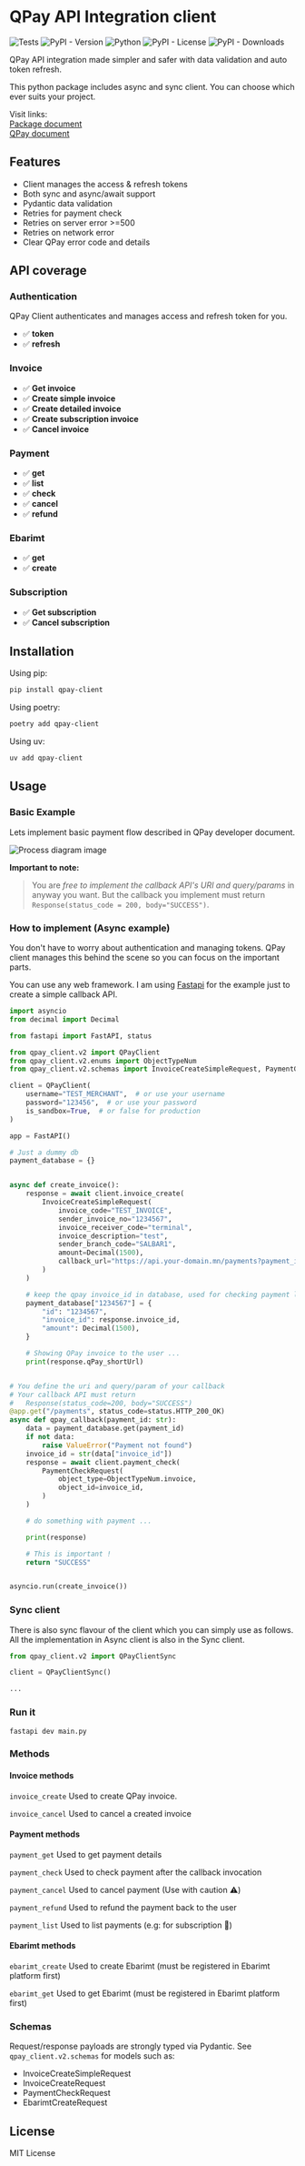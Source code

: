 # QPay API Integration client

![Tests](https://github.com/Amraa1/qpay_client/actions/workflows/test.yml/badge.svg)
![PyPI - Version](https://img.shields.io/pypi/v/qpay-client)
![Python](https://img.shields.io/pypi/pyversions/qpay-client.svg)
![PyPI - License](https://img.shields.io/pypi/l/qpay-client)
![PyPI - Downloads](https://img.shields.io/pypi/dw/qpay-client)

QPay API integration made simpler and safer with data validation and auto token refresh.

This python package includes async and sync client. You can choose which ever suits your project.

Visit links:  
[Package document](https://pypi.org/project/qpay-client/)  
[QPay document](https://developer.qpay.mn)

## Features

- Client manages the access & refresh tokens
- Both sync and async/await support
- Pydantic data validation
- Retries for payment check
- Retries on server error >=500
- Retries on network error
- Clear QPay error code and details

## API coverage

### Authentication

QPay Client authenticates and manages access and refresh token for you.

- ✅ **token**
- ✅ **refresh**

### Invoice

- ✅ **Get invoice**
- ✅ **Create simple invoice**
- ✅ **Create detailed invoice**
- ✅ **Create subscription invoice**
- ✅ **Cancel invoice**

### Payment

- ✅ **get**
- ✅ **list**
- ✅ **check**
- ✅ **cancel**
- ✅ **refund**

### Ebarimt

- ✅ **get**
- ✅ **create**

### Subscription

- ✅ **Get subscription**
- ✅ **Cancel subscription**

## Installation

Using pip:

```bash
pip install qpay-client
```

Using poetry:

```bash
poetry add qpay-client
```

Using uv:

```bash
uv add qpay-client
```

## Usage

### Basic Example

Lets implement basic payment flow described in QPay developer document.

![Process diagram image](https://raw.githubusercontent.com/Amraa1/qpay_client/1ae82fced964d3959fee8e610d26903bcc075fa5/images/qpay_payment_process.svg "QPay process diagram")

**Important to note:**

> You are _free to implement the callback API's URI and query/params_ in anyway you want. But the callback you implement must return `Response(status_code = 200, body="SUCCESS")`.

### How to implement (Async example)

You don't have to worry about authentication and managing tokens. QPay client manages this behind the scene so you can focus on the important parts.

You can use any web framework. I am using [Fastapi](https://fastapi.tiangolo.com/) for the example just to create a simple callback API.

```python
import asyncio
from decimal import Decimal

from fastapi import FastAPI, status

from qpay_client.v2 import QPayClient
from qpay_client.v2.enums import ObjectTypeNum
from qpay_client.v2.schemas import InvoiceCreateSimpleRequest, PaymentCheckRequest

client = QPayClient(
    username="TEST_MERCHANT",  # or use your username
    password="123456",  # or use your password
    is_sandbox=True,  # or false for production
)

app = FastAPI()

# Just a dummy db
payment_database = {}


async def create_invoice():
    response = await client.invoice_create(
        InvoiceCreateSimpleRequest(
            invoice_code="TEST_INVOICE",
            sender_invoice_no="1234567",
            invoice_receiver_code="terminal",
            invoice_description="test",
            sender_branch_code="SALBAR1",
            amount=Decimal(1500),
            callback_url="https://api.your-domain.mn/payments?payment_id=1234567",
        )
    )

    # keep the qpay invoice_id in database, used for checking payment later!
    payment_database["1234567"] = {
        "id": "1234567",
        "invoice_id": response.invoice_id,
        "amount": Decimal(1500),
    }

    # Showing QPay invoice to the user ...
    print(response.qPay_shortUrl)


# You define the uri and query/param of your callback
# Your callback API must return
#   Response(status_code=200, body="SUCCESS")
@app.get("/payments", status_code=status.HTTP_200_OK)
async def qpay_callback(payment_id: str):
    data = payment_database.get(payment_id)
    if not data:
        raise ValueError("Payment not found")
    invoice_id = str(data["invoice_id"])
    response = await client.payment_check(
        PaymentCheckRequest(
            object_type=ObjectTypeNum.invoice,
            object_id=invoice_id,
        )
    )

    # do something with payment ...

    print(response)

    # This is important !
    return "SUCCESS"


asyncio.run(create_invoice())

```

### Sync client

There is also sync flavour of the client which you can simply use as follows. All the implementation in Async client is also in the Sync client.

```python
from qpay_client.v2 import QPayClientSync

client = QPayClientSync()

...
```

### Run it

`fastapi dev main.py`

### Methods

#### Invoice methods

`invoice_create` Used to create QPay invoice.

`invoice_cancel` Used to cancel a created invoice

#### Payment methods

`payment_get` Used to get payment details

`payment_check` Used to check payment after the callback invocation

`payment_cancel` Used to cancel payment (Use with caution ⚠️)

`payment_refund` Used to refund the payment back to the user

`payment_list` Used to list payments (e.g: for subscription 🔁)

#### Ebarimt methods

`ebarimt_create` Used to create Ebarimt (must be registered in Ebarimt platform first)

`ebarimt_get` Used to get Ebarimt (must be registered in Ebarimt platform first)

### Schemas

Request/response payloads are strongly typed via Pydantic.
See `qpay_client.v2.schemas` for models such as:

- InvoiceCreateSimpleRequest
- InvoiceCreateRequest
- PaymentCheckRequest
- EbarimtCreateRequest

## License

MIT License
